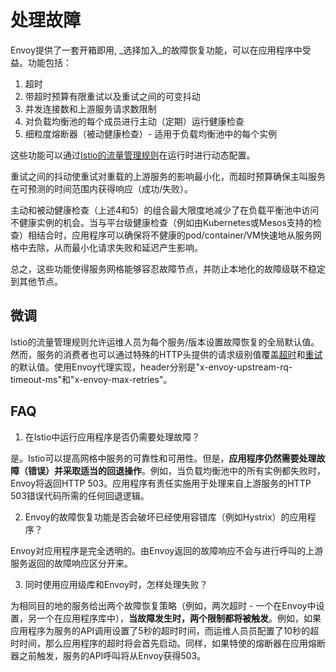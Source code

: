 # 处理故障

Envoy提供了一套开箱即用, _选择加入_的故障恢复功能，可以在应用程序中受益。功能包括：

1. 超时
2. 带超时预算有限重试以及重试之间的可变抖动
3. 并发连接数和上游服务请求数限制
4. 对负载均衡池的每个成员进行主动（定期）运行健康检查
5. 细粒度熔断器（被动健康检查）- 适用于负载均衡池中的每个实例

这些功能可以通过[Istio的流量管理规则](./rules-configuration.md)在运行时进行动态配置。

重试之间的抖动使重试对重载的上游服务的影响最小化，而超时预算确保主叫服务在可预测的时间范围内获得响应（成功/失败）。

主动和被动健康检查（上述4和5）的组合最大限度地减少了在负载平衡池中访问不健康实例的机会。当与平台级健康检查（例如由Kubernetes或Mesos支持的检查）相结合时，应用程序可以确保将不健康的pod/container/VM快速地从服务网格中去除，从而最小化请求失败和延迟产生影响。

总之，这些功能使得服务网格能够容忍故障节点，并防止本地化的故障级联不稳定到其他节点。

## 微调

Istio的流量管理规则允许运维人员为每个服务/版本设置故障恢复的全局默认值。然而，服务的消费者也可以通过特殊的HTTP头提供的请求级别值覆盖[超时](../../reference/config/istio.routing.v1alpha1.md#HTTPTimeout)和[重试](../../reference/config/istio.routing.v1alpha1.md#HTTPRetry)的默认值。使用Envoy代理实现，header分别是"x-envoy-upstream-rq-timeout-ms"和"x-envoy-max-retries"。

## FAQ

1. 在Istio中运行应用程序是否仍需要处理故障？

  是。Istio可以提高网格中服务的可靠性和可用性。但是，**应用程序仍然需要处理故障（错误）并采取适当的回退操作**。例如，当负载均衡池中的所有实例都失败时，Envoy将返回HTTP 503。应用程序有责任实施用于处理来自上游服务的HTTP 503错误代码所需的任何回退逻辑。

2. Envoy的故障恢复功能是否会破坏已经使用容错库（例如Hystrix）的应用程序？

  Envoy对应用程序是完全透明的。由Envoy返回的故障响应不会与进行呼叫的上游服务返回的故障响应区分开来。

3. 同时使用应用级库和Envoy时，怎样处理失败？

  为相同目的地的服务给出两个故障恢复策略（例如，两次超时 - 一个在Envoy中设置，另一个在应用程序库中），**当故障发生时，两个限制都将被触发**。例如，如果应用程序为服务的API调用设置了5秒的超时时间，而运维人员员配置了10秒的超时时间，那么应用程序的超时将会首先启动。同样，如果特使的熔断器在应用熔断器之前触发，服务的API呼叫将从Envoy获得503。
